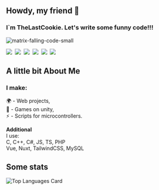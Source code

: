 ## Howdy, my friend 👋
### I`m TheLastCookie. Let's write some funny code!!!
![matrix-falling-code-small](https://github.com/user-attachments/assets/724b4b23-3ca2-4145-a1d2-a7f9521c63a4)

<!--
**TheLastCookie-404/TheLastCookie-404** is a ✨ _special_ ✨ repository because its `README.md` (this file) appears on your GitHub profile.

Here are some ideas to get you started:

- 🔭 I’m currently working on ...
- 🌱 I’m currently learning ...
- 👯 I’m looking to collaborate on ...
- 🤔 I’m looking for help with ...
- 💬 Ask me about ...
- 📫 How to reach me: ...
- 😄 Pronouns: ...
- ⚡ Fun fact: ...
-->
<div>
  <img src="https://img.shields.io/badge/C-00599C?logo=c&logoColor=white">&nbsp;
  <img src="https://img.shields.io/badge/C++-%2300599C.svg?logo=c%2B%2B&logoColor=white">&nbsp;
  <img src="https://img.shields.io/badge/.NET-512BD4?logo=dotnet&logoColor=fff">&nbsp;
  <img src="https://img.shields.io/badge/JavaScript-F7DF1E?logo=javascript&logoColor=000">&nbsp;
  <img src="https://img.shields.io/badge/TypeScript-3178C6?logo=typescript&logoColor=fff">&nbsp;
  <img src="https://img.shields.io/badge/Laravel-%23FF2D20.svg?logo=laravel&logoColor=white">&nbsp;
</div>

<h2>A little bit About Me</h2>
<div>
  <p>
    <h3>I make:</strong> </h3>
    🌍 - Web projects, <br>
    👾 - Games on unity, <br>
    ⚡ - Scripts for microcontrollers. <br>
  </p>
  <p>
    <strong>Additional</strong> <br>
    I use: <br>
    C, C++, C#, JS, TS, PHP <br>
    Vue, Nuxt, TailwindCSS, MySQL
  </p>
</div>

<h2>Some stats</h2>
<!-- <img align="center" src="https://github-readme-stats.vercel.app/api?username=TheLastCookie-404&theme=dark&show_icons=true&hide_border=true&count_private=true"> -->

<div https://github-readme-stats.vercel.app/api/top-langs/?username=TheLastCookie-404&layout=compact&theme=dark>
<img align="left" src="https://github-readme-stats.vercel.app/api/top-langs/?username=TheLastCookie-404&layout=compact&theme=dark&show_icons=true&hide_border=true" alt="Top Languages Card"></div>
<!-- <img align="right" src="https://readme-stats-fork-mauve.vercel.app/api/?username=TheLastCookie-404&amp;theme=dark&amp;show_icons=true&amp;count_private=true" class="EditorPreview_align-center__Q9vjk undefined"> -->

<!--
<table border="none">
  <tr border="none">
    <td width="50%" align="center" border="none">
      <img align="center" src="https://readme-stats-fork-mauve.vercel.app/api/?username=TheLastCookie-404&theme=dark&show_icons=true&count_private=true"><br><br>
      <img alt="Mark streak" src="https://github-readme-streak-stats-five-roan.vercel.app?user=TheLastCookie-404&theme=dark">
    </td>
    <td width="50%" align="center" border="none">
      <img align="center" src="https://readme-stats-fork-mauve.vercel.app/api/top-langs/?username=TheLastCookie-404&theme=dark&hide_border=false&no-bg=true&no-frame=true&langs_count=6">
    </td>
  </tr>
</table>
-->


<!--
<h2 align="center">📫 Connect with me</h2>
<p align="center">🔗 LinkedIn: <a href="https://www.linkedin.com/in/johndoe" target="_blank">John Doe</a></p>
-->
